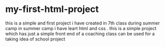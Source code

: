 # my-first-html-project
this is a simple and first project i have created in  7th class during summer camp 
in summer camp i have leart  html and css .
this is a simple project which has just a simple  front end of a  coaching class 
can be used for a  taking idea of school project 
